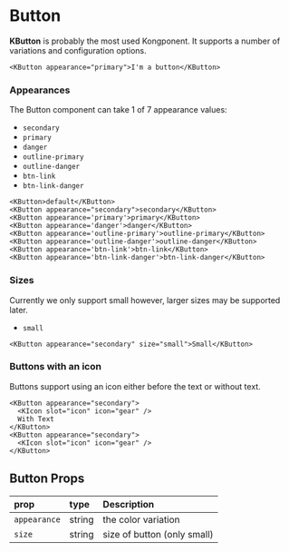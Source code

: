 # Button

**KButton** is probably the most used Kongponent. It supports a number of variations
and configuration options.

```vue live
<KButton appearance="primary">I'm a button</KButton> 
```  

### Appearances
The Button component can take 1 of 7 appearance values:

- `secondary`  
- `primary`  
- `danger`
- `outline-primary`  
- `outline-danger`  
- `btn-link`  
- `btn-link-danger`

```vue live
<KButton>default</KButton>
<KButton appearance="secondary">secondary</KButton>
<KButton appearance='primary'>primary</KButton>
<KButton appearance='danger'>danger</KButton>
<KButton appearance='outline-primary'>outline-primary</KButton>
<KButton appearance='outline-danger'>outline-danger</KButton>
<KButton appearance='btn-link'>btn-link</KButton>
<KButton appearance='btn-link-danger'>btn-link-danger</KButton>
```

### Sizes
Currently we only support small however, larger sizes may be supported later.

- `small`

```vue live
<KButton appearance="secondary" size="small">Small</KButton>
```

### Buttons with an icon
Buttons support using an icon either before the text or without text.

```vue live
<KButton appearance="secondary">
  <KIcon slot="icon" icon="gear" />
  With Text
</KButton>
<KButton appearance="secondary">
  <KIcon slot="icon" icon="gear" />
</KButton>
```

## Button Props

| prop         | type   | Description
| :----------  | :----  | :----------
| `appearance` | string | the color variation
| `size`       | string | size of button (only small)


<style lang="scss">
.preview-code .preview div {
  display: flex;
  flex-wrap: wrap;
  .button {
    margin-right: .5rem;
    margin-bottom: .5rem;
  }
}
</style>
